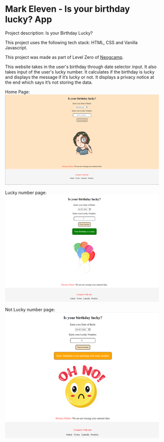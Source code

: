 # Mark Eleven - Is your birthday lucky? App  

Project description: Is your Birthday Lucky?

This project uses the following tech stack: HTML, CSS and Vanilla Javascript. 

This project was made as part of Level Zero of [Neogcamp](www.neog.camp).

This website takes in the user's birthday through date selector input. 
It also takes input of the user's lucky number. 
It calculates if the birthday is lucky and displays the message if it’s lucky or not. 
It displays a privacy notice at the end which says it’s not storing the data. 

Home Page:
![Home page](https://github.com/swapnilbawane/birthday-luckyv1/blob/main/screenshot/m11-home.png?raw=true)

Lucky number page: 
![Lucky number page](https://github.com/swapnilbawane/birthday-luckyv1/blob/main/screenshot/m11-lucky.png?raw=true)

Not Lucky number page: 
![Not Lucky number page](https://github.com/swapnilbawane/birthday-luckyv1/blob/main/screenshot/m11-nl.png?raw=true)

